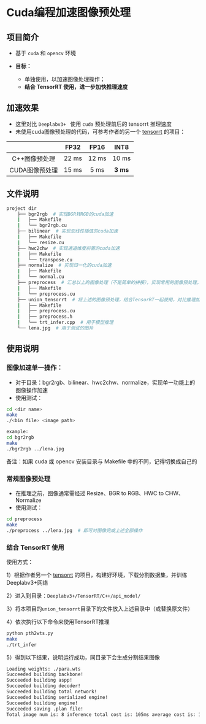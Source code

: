 # Cuda编程加速图像预处理

## 项目简介

- 基于 `cuda` 和 `opencv` 环境

- **目标：**
  - 单独使用，以加速图像处理操作；
  - **结合 TensorRT 使用，进一步加快推理速度**

## 加速效果

- 这里对比 `Deeplabv3+ ` 使用  `cuda` 预处理前后的 tensorrt 推理速度
- 未使用cuda图像预处理的代码，可参考作者的另一个  [tensorrt](https://github.com/emptysoal/tensorrt-experiment)  的项目：

|               |      FP32      |      FP16      |      INT8      |
| :-----------: | :------------: | :------------: | :------------: |
| C++图像预处理 |      22 ms      |     12 ms     |      10 ms     |
| CUDA图像预处理 |     15 ms     |      5 ms      |    **3 ms**    |

## 文件说明

```bash
project dir
	├── bgr2rgb  # 实现BGR转RGB的cuda加速
    |   ├── Makefile
    |   └── bgr2rgb.cu
    ├── bilinear  # 实现双线性插值的cuda加速
    |   ├── Makefile
    |   └── resize.cu
    ├── hwc2chw  # 实现通道维度前置的cuda加速
    |   ├── Makefile
    |   └── transpose.cu
    ├── normalize  # 实现归一化的cuda加速
    |   ├── Makefile
    |   └── normal.cu
    ├── preprocess  # 汇总以上的图像处理（不是简单的拼接），实现常用的图像预处理，之后输入到网络当中
    |   ├── Makefile
    |   └── preprocess.cu
    ├── union_tensorrt  # 将上述的图像预处理，结合TensorRT一起使用，对比推理加速效果
    |   ├── Makefile
    |   ├── preprocess.cu
    |   ├── preprocess.h
    |   └── trt_infer.cpp  # 用于模型推理
    └── lena.jpg  # 用于测试的图片
```

## 使用说明

### 图像加速单一操作：

- 对于目录：bgr2rgb、bilinear、hwc2chw、normalize，实现单一功能上的图像操作加速
- 使用测试：

```bash
cd <dir name>
make
./<bin file> <image path>

example:
cd bgr2rgb
make
./bgr2rgb ../lena.jpg
```

备注：如果 cuda 或 opencv 安装目录与 Makefile 中的不同，记得切换成自己的

### 常规图像预处理

- 在推理之前，图像通常需经过 Resize、BGR to RGB、HWC to CHW、Normalize
- 使用测试：

```bash
cd preprocess
make
./preprocess ../lena.jpg  # 即可对图像完成上述全部操作
```

### 结合 TensorRT 使用

使用方式：

1）根据作者另一个 [tensorrt](https://github.com/emptysoal/tensorrt-experiment) 的项目，构建好环境，下载分割数据集，并训练Deeplabv3+网络

2）进入到目录：`Deeplabv3+/TensorRT/C++/api_model/`

3）将本项目的`union_tensorrt`目录下的文件放入上述目录中（或替换原文件）

4）依次执行以下命令来使用TensorRT推理

```bash
python pth2wts.py
make
./trt_infer
```

5）得到以下结果，说明运行成功，同目录下会生成分割结果图像

```bash
Loading weights: ./para.wts
Succeeded building backbone!
Succeeded building aspp!
Succeeded building decoder!
Succeeded building total network!
Succeeded building serialized engine!
Succeeded building engine!
Succeeded saving .plan file!
Total image num is: 8 inference total cost is: 105ms average cost is: 19ms
```

